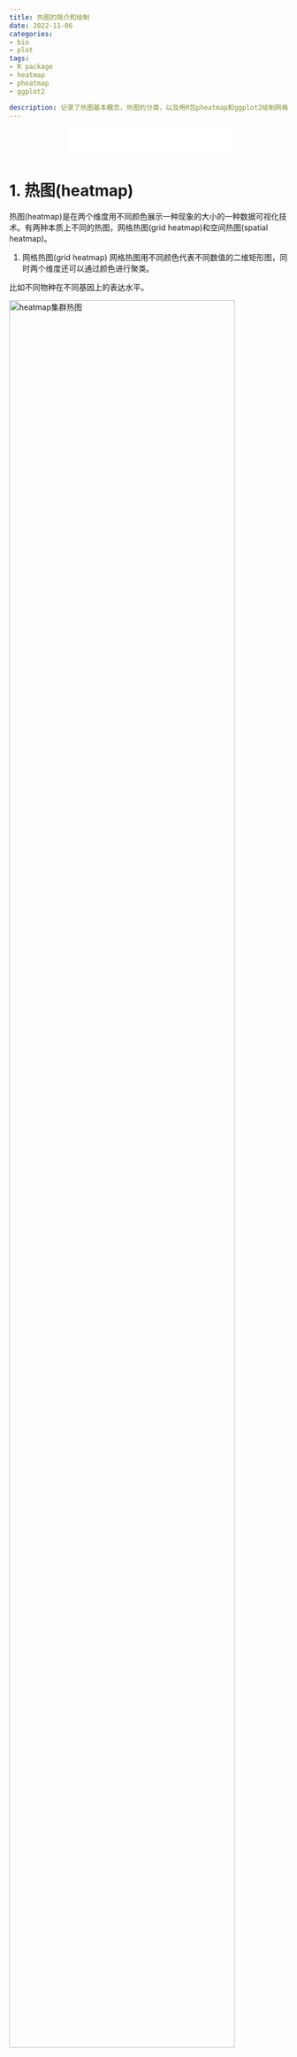 ```yaml
---
title: 热图的简介和绘制
date: 2022-11-06
categories:
- bio
- plot
tags:
- R package
- heatmap
- pheatmap
- ggplot2

description: 记录了热图基本概念，热图的分类，以及用R包pheatmap和ggplot2绘制网格热图的代码。
---
```


<div align="middle"><iframe frameborder="no" border="0" marginwidth="0" marginheight="0" width=298 height=52 src="//music.163.com/outchain/player?type=2&id=105140&auto=1&height=32"></iframe></div>


# 1. 热图(heatmap)
热图(heatmap)是在两个维度用不同颜色展示一种现象的大小的一种数据可视化技术。有两种本质上不同的热图，网格热图(grid heatmap)和空间热图(spatial heatmap)。

1. 网格热图(grid heatmap)
网格热图用不同颜色代表不同数值的二维矩形图，同时两个维度还可以通过颜色进行聚类。

比如不同物种在不同基因上的表达水平。

<img src="https://upload.wikimedia.org/wikipedia/commons/thumb/4/48/Heatmap.png/1024px-Heatmap.png" width=90% title="heatmap集群热图" align=center/>

**<p align="center">Figure 1. heatmap集群热图</p>**

2. 空间热图(spatial heatmap)
空间热图将空间现象的大小通过颜色投射到地图上。

比如世界的温度分布图。

<img src="https://upload.wikimedia.org/wikipedia/commons/thumb/e/e7/World_heat_map.png/1024px-World_heat_map.png" width=90% title="heatmap空间热图" align=center/>

**<p align="center">Figure 2. heatmap空间热图</p>**

3. 等值线图(choropleth map)
此外，还有与空间热图相似的，常用于地理上可视化的等值线图(choropleth map)。等值线图按照地理边界分组，如国家，州，省或者人为划分的植被区和气候区等，常常具有不规则边界。

比如美国各州人口密度图。

<img src="https://upload.wikimedia.org/wikipedia/commons/thumb/3/34/U.S._states_and_territories_by_population_density.svg/1024px-U.S._states_and_territories_by_population_density.svg.png" width=90% title="heatmap空间热图" align=center/>

**<p align="center">Figure 3. choropleth map等值线图</p>**

# 2. 绘制热图
这篇文章记录的是绘制网格热图的方法，包括常用的R包pheatmap和ggplot2。

## 2.1. pheatmap包
1. 输入数据(gene_expression.txt)的格式
- 第一行标题行
- 第一列是基因名称
- 第二列是数值（比如表达量）
- 可以是一组数据，则只有第二列；也可以是多组数据，依次是第二列及之后列。

```
tf ath_1 ath_2 egr_1 egr_2
AP2 1.0043 0 0.942273 0
ARF 1.20516 1.58619 1.13073 1.48129
```

2. 读取数据和聚类
```R
df<-read.table("gene_expression.txt",sep= " ", header = T,row.names = 1)
df_row <- hclust(dist(df)) #对行聚类
df <- df[df_row$order,] #按行聚类结果排序
df_column <- hclust(dist(t(df))) #对列聚类
df <- df[,df_column$order] #按列聚类结果排序
```

3. 绘制热图
```R
BiocManager::install("pheatmap")
library(pheatmap)
pheatmap(mat=df,color = colorRampPalette(c("lightgreen", "yellow","orange","red"))(20),legend_breaks = c(1:4), legend_labels = c("1.0","2.0","3.0","4.0"), border_color="white",treeheight_row = 50, treeheight_col = 8, display_numbers = TRUE, number_color = "black",main = "TF heatmap",cellwidth = 50, cellheight = 10)
# 其中color = colorRampPalette(c("lightgreen", "yellow","orange","red"))(20) #设置颜色渐变，值从低到高依次是浅绿色-黄色-橙色-红色，共20个颜色。
```

4. 更完整的pheatmap参数

```R
pheatmap(mat = mat, # 表达矩阵
               scale = "row", # 数据标准化方法（col/row/none）
               clustering_method = "complete", # 聚类方法（ward/ward.D/ward.D2/single/complete/average/mcquitty/median/centroid）
               clustering_distance_rows = "euclidean", # 行距离度量（correlation/euclidean）
               clustering_distance_cols = "euclidean", # 列距离度量（correlation/euclidean）
               cluster_cols = TRUE,cluster_rows = TRUE, # 行/列聚类（TRUE/FALSE）
               treeheight_col = 35,treeheight_row = 45, # 行/列聚类树高度
               annotation_col = coldata, # 分组矩阵（可不提供）
               cutree_cols = 2, # 列等分为2
               cutree_rows = 2, # 行等分为2
               show_colnames = TRUE,show_rownames = TRUE, # 是否显示行/列标签（TRUE/FALSE）
               fontsize_row = 7.5,fontsize_col = 7.5, # 横/纵轴标签大小
               color = colorRampPalette(colors = c("blue","white","red"))(100), # 颜色设置
               main = paste("Cluster Heatmap of",nrow(mat),"features",sep = " "), # 标题设置
               filename = "heatmap.pdf", # 输出文件设置
               width = 7,height = 7) # 图片长宽设置
```

## 2.2. ggplot2包
这个我还没试过，把https://zhuanlan.zhihu.com/p/464964887提到的代码摘抄在这。

```R
# Step1 根据实际情况确定是否对数据进行标准化
data <- scale(data,center = TRUE,scale = TRUE)

# Step2 数据重排及格式转换
row_clust <- hclust(dist(mat,method = "euclidean"),method = "complete") # 行(特征)聚类
rowInd <- row_clust$order # 行(特征)的顺序
col_clust <- hclust(dist(t(mat),method = "euclidean"),method = "complete") # 矩阵转置,列(样本)聚类
colInd <- col_clust$order # 列(样本)的顺序
mat <- mat[rowInd,colInd] # 将数据按照聚类结果重新排序
melt_mat <- melt(mat) # 融合数据,使之适用ggplot
colnames(melt_mat) <- c("Feature","Sample","Value")

# 聚类方法：ward.D/ward.D2/single/complete/average/mcquitty/median/centroid（后两种可能会出现边为负的情况）
# 距离度量：euclidean/maximum/manhattan/canberra/binary/minkowski

# Step3 绘制聚类树
h <- ggtree(row_clust,layout = "rectangular",branch.length = "none") # 行聚类树
v <- ggtree(col_clust)+layout_dendrogram() # 列聚类树

# Step4 绘制热图
p.ggplot <- ggplot(data = mat_new,aes(x = Sample,y = Feature,fill = Value))+
  geom_tile()+
  theme_minimal()+
  scale_fill_gradient2(low = "blue",high = "red",mid = "white",name = "Expression")+
  scale_y_discrete(position = "right")+
  labs(x = "",y = "")+
  theme(axis.title = element_text(size = 15),
        axis.text.y = element_text(size = 10),axis.text.x = element_text(angle = 90,size = 11),
        legend.title = element_text(size = 15),legend.text = element_text(size = 11))

# Step5 绘制分组信息条形图（可不提供）
p.group <- ggplot(data = coldata,aes(x = Sample,y = Condition,fill = Group))+
  geom_tile()+
  scale_y_discrete(position = "right")+
  theme_minimal()+
  theme(axis.text = element_blank(),axis.title = element_blank(),
        legend.title = element_text(size = 15),legend.text = element_text(size = 11))+
  labs(fill = "Group")

# Step6 拼接图
p.all <- p.ggplot %>% insert_left(h,width = 0.15) %>% insert_top(p.group,height = 0.05) %>% insert_top(v,height = 0.1)
```

# 3. references
1. https://en.wikipedia.org/wiki/Heat_map
2. https://zhuanlan.zhihu.com/p/464964887

-------

- 欢迎关注微信公众号：**生信技工**
- 公众号主要分享生信分析、生信软件、基因组学、转录组学、植物进化、生物学概念等相关内容，包括生物信息学工具的基本原理、操作步骤和学习心得。

<img src="https://github.com/yanzhongsino/yanzhongsino.github.io/blob/hexo/source/wechat/Wechat_public_qrcode.jpg?raw=true" width=20% title="wechat_public_QRcode.png" align=center/>